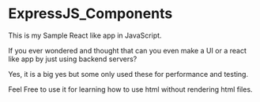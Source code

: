 # ExpressJS_Components

This is my Sample React like app in JavaScript.

If you ever wondered and thought that can you even make a UI or a react like app by just using backend servers?

Yes, it is a big yes but some only used these for performance and testing.

Feel Free to use it for learning how to use html without rendering html files.
